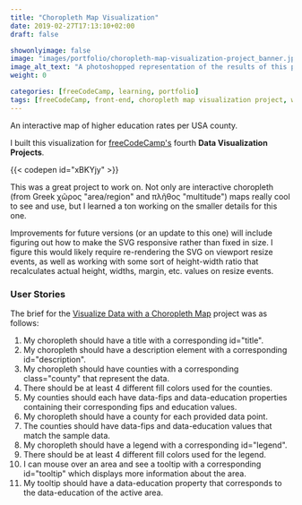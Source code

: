 ```yaml
---
title: "Choropleth Map Visualization"
date: 2019-02-27T17:13:10+02:00
draft: false

showonlyimage: false
image: "images/portfolio/choropleth-map-visualization-project_banner.jpg"
image_alt_text: "A photoshopped representation of the results of this project's visualization, showing a blue-tinged map of the USA's counties' higher education levels."
weight: 0

categories: [freeCodeCamp, learning, portfolio]
tags: [freeCodeCamp, front-end, choropleth map visualization project, web dev, JavaScript, CSS, SCSS, d3.js, topoJSON, HTML]
---
```


An interactive map of higher education rates per USA county.

<!--more-->

I built this visualization for [freeCodeCamp's](http://freeCodeCamp.org/) fourth **Data Visualization Projects**.

{{< codepen id="xBKYjy" >}}

This was a great project to work on. Not only are interactive choropleth (from Greek χῶρος "area/region" and πλῆθος "multitude") maps really cool to see and use, but I learned a ton working on the smaller details for this one.

Improvements for future versions (or an update to this one) will include figuring out how to make the SVG responsive rather than fixed in size. I figure this would likely require re-rendering the SVG on viewport resize events, as well as working with some sort of height-width ratio that recalculates actual height, widths, margin, etc. values on resize events.

### User Stories

The brief for the [Visualize Data with a Choropleth Map](https://learn.freecodecamp.org/data-visualization/data-visualization-projects/visualize-data-with-a-choropleth-map) project was as follows:

1. My choropleth should have a title with a corresponding id="title".
2. My choropleth should have a description element with a corresponding id="description".
3. My choropleth should have counties with a corresponding class="county" that represent the data.
4. There should be at least 4 different fill colors used for the counties.
5. My counties should each have data-fips and data-education properties containing their corresponding fips and education values.
6. My choropleth should have a county for each provided data point.
7. The counties should have data-fips and data-education values that match the sample data.
8. My choropleth should have a legend with a corresponding id="legend".
9. There should be at least 4 different fill colors used for the legend.
10. I can mouse over an area and see a tooltip with a corresponding id="tooltip" which displays more information about the area.
11. My tooltip should have a data-education property that corresponds to the data-education of the active area.
